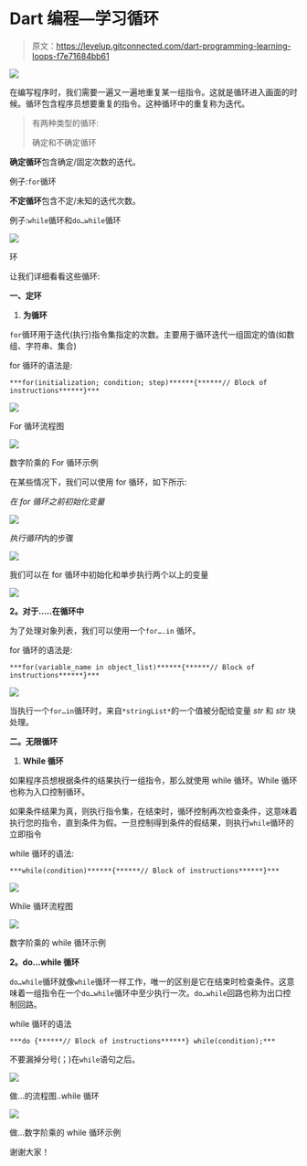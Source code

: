 # Dart 编程—学习循环

> 原文：<https://levelup.gitconnected.com/dart-programming-learning-loops-f7e71684bb61>

![](img/7501c491fe85748e770b627f99b54f25.png)

在编写程序时，我们需要一遍又一遍地重复某一组指令。这就是循环进入画面的时候。循环包含程序员想要重复的指令。这种循环中的重复称为迭代。

> 有两种类型的循环:
> 
> 确定和不确定循环

**确定循环**包含确定/固定次数的迭代。

例子:`for`循环

**不定循环**包含不定/未知的迭代次数。

例子:`while`循环和`do…while`循环

![](img/b417c8d4839a4db96bfe859eb71b4626.png)

环

让我们详细看看这些循环:

**一、定环**

1.  **为循环**

`for`循环用于迭代(执行)指令集指定的次数。主要用于循环迭代一组固定的值(如数组、字符串、集合)

for 循环的语法是:

```
***for(initialization; condition; step)******{******// Block of instructions******}***
```

![](img/9e859cb994dca8b2a3b4071d1886b62a.png)

For 循环流程图

![](img/756865e797813b9edd942753b0c32488.png)

数字阶乘的 For 循环示例

在某些情况下，我们可以使用 for 循环，如下所示:

*在 for 循环之前初始化变量*

![](img/64cb3ed06a0343f28b68d25f0949e848.png)

*执行循环*内的步骤

![](img/ffb91478e1b5bca86e09f4bec183cb20.png)

我们可以在 for 循环中初始化和单步执行两个以上的变量

![](img/ec26587f99c45dd8ce2ada2888646ad2.png)

**2。对于…..在循环中**

为了处理对象列表，我们可以使用一个`for….in` 循环。

for 循环的语法是:

```
***for(variable_name in object_list)******{******// Block of instructions******}***
```

![](img/2345bb815c5e2b24221ff4724a738a46.png)

当执行一个`for…in`循环时，来自`*stringList*`的一个值被分配给变量 *str* 和 *str* 块处理。

**二。无限循环**

1.  **While 循环**

如果程序员想根据条件的结果执行一组指令，那么就使用 while 循环。While 循环也称为入口控制循环。

如果条件结果为真，则执行指令集，在结束时，循环控制再次检查条件，这意味着执行您的指令，直到条件为假。一旦控制得到条件的假结果，则执行`while`循环的立即指令

while 循环的语法:

```
***while(condition)******{******// Block of instructions******}***
```

![](img/24cc3b00bf40bfa516ff1b74fb6fffb0.png)

While 循环流程图

![](img/7e71741ee1c2b402621b7c6b1c45538e.png)

数字阶乘的 while 循环示例

**2。do…while 循环**

`do…while`循环就像`while`循环一样工作，唯一的区别是它在结束时检查条件。这意味着一组指令在一个`do…while`循环中至少执行一次。`do…while`回路也称为出口控制回路。

while 循环的语法

```
***do {******// Block of instructions******} while(condition);***
```

不要漏掉分号(；)在`while`语句之后。

![](img/fe054cfb7d19a5bd01e1383dd8799076.png)

做…的流程图..while 循环

![](img/2baf643a2e8b5e03d5fa3e3a582ce0f9.png)

做…数字阶乘的 while 循环示例

谢谢大家！